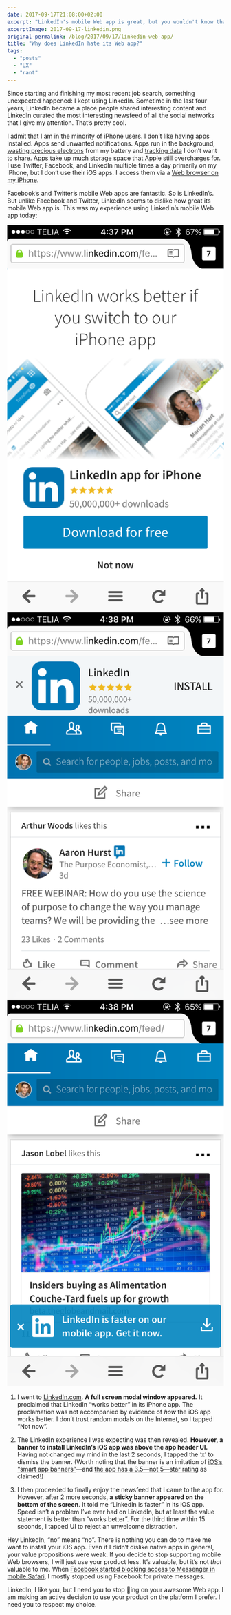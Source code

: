 ```yaml
---
date: 2017-09-17T21:08:00+02:00
excerpt: "LinkedIn's mobile Web app is great, but you wouldn't know that from the first 15 seconds of using it."
excerptImage: 2017-09-17-linkedin.png
original-permalink: /blog/2017/09/17/linkedin-web-app/
title: "Why does LinkedIn hate its Web app?"
tags:
  - "posts"
  - "UX"
  - "rant"
---
```


Since starting and finishing my most recent job search, something unexpected happened: I kept using LinkedIn. Sometime in the last four years, LinkedIn became a place people shared interesting content and LinkedIn curated the most interesting newsfeed of all the social networks that I give my attention. That’s pretty cool.

I admit that I am in the minority of iPhone users. I don’t like having apps installed. Apps send unwanted notifications. Apps run in the background, [wasting precious electrons](https://www.macworld.com/article/3020539/apple-phone/4-ways-to-take-charge-of-ioss-background-app-refresh-feature.html "4 ways to take charge of iOS's Background App Refresh feature") from my battery and [tracking data](http://mashable.com/2017/06/07/ios11/ "iOS 11 will finally put a stop to apps tracking you when you're not using them") I don’t want to share. [Apps take up much storage space](https://sensortower.com/blog/ios-app-size-growth "The Size of iPhone’s Top Apps Has Increased by 1,000% in Four Years") that Apple still overcharges for. I use Twitter, Facebook, and LinkedIn multiple times a day primarily on my iPhone, but I don’t use their iOS apps. I access them via a [Web browser on my iPhone](https://mozilla.org/firefox/ios "Firefox for iOS").

Facebook’s and Twitter’s mobile Web apps are fantastic. So is LinkedIn’s. But unlike Facebook and Twitter, LinkedIn seems to dislike how great its mobile Web app is. This was my experience using LinkedIn’s mobile Web app today:

<div class="flex my-8 col-start-1 col-end-13">
    <div class="w-1/3 px-4"><img src="2017-09-17-linkedin-1.png" alt="Screenshot of LinkedIn mobile Web app with a full screen modal promoting its iPhone app" /></div>
    <div class="w-1/3 px-4"><img src="2017-09-17-linkedin-2.png" alt="Screenshot of LinkedIn mobile Web app with a top banner promoting its iPhone app" /></div>
    <div class="w-1/3 px-4"><img src="2017-09-17-linkedin-3.png" alt="Screenshot of LinkedIn mobile Web app with a bottom banner promoting its iPhone app" /></div>
</div>

1. I went to [LinkedIn.com](https://www.linkedin.com/). **A full screen modal window appeared.** It proclaimed that LinkedIn “works better” in its iPhone app. The proclamation was not accompanied by evidence of *how* the iOS app works better. I don’t trust random modals on the Internet, so I tapped “Not now”.

2. The LinkedIn experience I was expecting was then revealed. **However, a banner to install LinkedIn’s iOS app was above the app header UI.** Having not changed my mind in the last 2 seconds, I tapped the ‘x’ to dismiss the banner. (Worth noting that the banner is an imitation of [iOS’s “smart app banners”](https://developer.apple.com/library/content/documentation/AppleApplications/Reference/SafariWebContent/PromotingAppswithAppBanners/PromotingAppswithAppBanners.html)—and [the app has a 3.5—not 5—star rating](2017-09-17-linkedin-4.png "Apple App Store screenshot at time of publishing") as claimed!)

3. I then proceeded to finally enjoy the newsfeed that I came to the app for. However, after 2 more seconds, **a sticky banner appeared on the bottom of the screen**. It told me “LinkedIn is faster” in its iOS app. Speed isn’t a problem I’ve ever had on LinkedIn, but at least the value statement is better than “works better”. For the third time within 15 seconds, I tapped UI to reject an unwelcome distraction.

Hey LinkedIn, “no” means “no”. There is nothing you can do to make me want to install your iOS app. Even if I didn’t dislike native apps in general, your value propositions were weak. If you decide to stop supporting mobile Web browsers, I will just use your product less. It’s valuable, but it’s not *that* valuable to me. When [Facebook started blocking access to Messenger in mobile Safari](https://techcrunch.com/2016/06/03/facebook-is-disabling-messaging-in-its-mobile-web-app-to-push-people-to-messenger/ "Facebook is disabling messaging in its mobile web app to push people to Messenger"), I mostly stopped using Facebook for private messages.

LinkedIn, I like you, but I need you to stop 💩ing on your awesome Web app. I am making an active decision to use your product on the platform I prefer. I need you to respect my choice.
